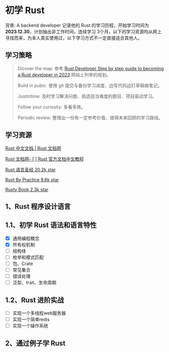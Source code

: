 # 初学 Rust 

背景: A backend developer 记录他的 Rust 的学习历程，开始学习时间为 **2023.12.30**，计划抽出非工作时间，连续学习 3个月，以下的学习资源均从网上寻找而来，为本人真实使用过，以下学习方式不一定直接适合其他人。

## 学习策略

> Dicover the map: 参考 [Rust Developer Step by step guide to becoming a Rust developer in 2023](https://roadmap.sh/rust) 网站上列举的规划。
>
> Build in pubic: 使用 git 提交与备份学习进度、边写代码边打草稿做笔记。
>
> Justintime: 及时学习解决问题、挑选适当难度的题目、项目驱动学习。
>
> Follow your curiosity: 多看多练。
>
> Periodic review: 整理出一份有一定参考价值、值得未来回顾的学习路线。

## 学习资源

[Rust 中文文档 | Rust 文档网](https://rustwiki.org/docs/)

[Rust 文档网-  [ ] Rust 官方文档中文教程](https://www.rustwiki.org.cn)

[Rust 语言圣经 20.2k star](https://github.com/sunface/rustcourse)

[Rust By Practice 9.6k star](https://github.com/sunface/rustbypractice)

[Rusty Book 2.3k star](https://github.com/rustlangcn/rustybook)

## 1、Rust 程序设计语言

## 1.1、初学 Rust 语法和语言特性

- [x] 通用编程概念
- [x] 所有权机制
- [ ] 结构体
- [ ] 枚举和模式匹配
- [ ] 包、Crate
- [ ] 常见集合
- [ ] 错误处理
- [ ] 泛型、trait、生命周期

## 1.2、Rust 进阶实战

- [ ] 实现一个多线程web服务器
- [ ] 实现一个简单redis
- [ ] 实现一个操作系统

## 2、通过例子学 Rust
